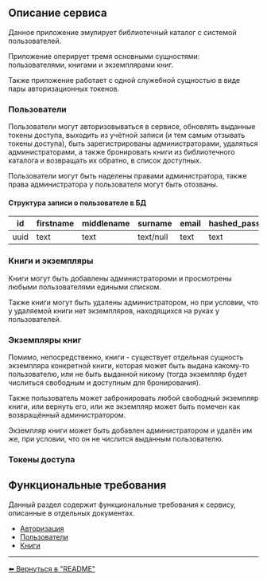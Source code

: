 ## Описание сервиса

Данное приложение эмулирует библиотечный каталог с системой пользователей. 

Приложение оперирует тремя основными сущностями: пользователями, книгами и экземплярами книг. 

Также приложение работает с одной служебной сущностью в виде пары авторизационных токенов. 

### Пользователи

Пользователи могут авторизовываться в сервисе, обновлять выданные токены доступа, выходить из учётной записи (и тем самым отзывать токены доступа), быть зарегистрированы администраторами, удаляться администраторами, а также бронировать книги из библиотечного каталога и возвращать их обратно, в список доступных. 

Пользователи могут быть наделены правами администратора, также права администратора у пользователя могут быть отозваны.

#### Структура записи о пользователе в БД

| id   | firstname | middlename | surname   | email | hashed_password | is_admin |
|------|-----------|------------|-----------|-------|-----------------|----------|
| uuid | text      | text       | text/null | text  | text            | bool     |
 

### Книги и экземпляры

Книги могут быть добавлены администратороми и просмотрены любыми пользователями едиными списком.

Также книги могут быть удалены администратором, но при условии, что у удаляемой книги нет экземпляров, находящихся на руках у пользователей. 

### Экземпляры книг

Помимо, непосредственно, книги - существует отдельная сущность экземпляра конкретной книги, которая может быть выдана какому-то пользователю, или не быть выданной никому (тогда экземпляр будет числиться свободным и доступным для бронирования). 

Также пользователь может забронировать любой свободный экземпляр книги, или вернуть его, или же экземпляр может быть помечен как возвращённый администратором. 

Экземпляр книги может быть добавлен администратором и удалён им же, при условии, что он не числится выданным пользователю. 

### Токены доступа

## Функциональные требования

Данный раздел содержит функциональные требования к сервису, описанные в отдельных документах.

- [Авторизация](requirements/authorization.md)
- [Пользователи](requirements/users.md)
- [Книги](requirements/books.md)

---

[⬅️ Вернуться в "README"](../README.md)
